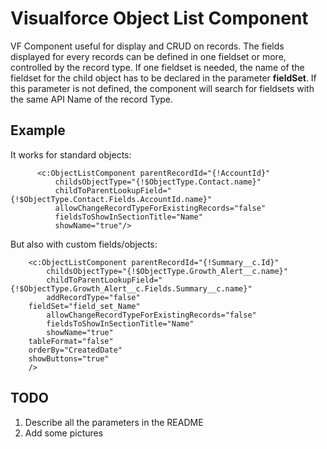 # Visualforce Object List Component

VF Component useful for display and CRUD on records. The fields displayed for every records can be defined in one fieldset or more,
controlled by the record type. If one fieldset is needed, the name of the fieldset for the child object has to be declared in the parameter
__fieldSet__. If this parameter is not defined, the component will search for fieldsets with the same API Name of the record Type.

## Example

It works for standard objects:

```
	  <c:ObjectListComponent parentRecordId="{!AccountId}" 
		  childsObjectType="{!$ObjectType.Contact.name}" 
		  childToParentLookupField="{!$ObjectType.Contact.Fields.AccountId.name}"
		  allowChangeRecordTypeForExistingRecords="false"
		  fieldsToShowInSectionTitle="Name"
		  showName="true"/>
```

But also with custom fields/objects:

```
	<c:ObjectListComponent parentRecordId="{!Summary__c.Id}" 
		childsObjectType="{!$ObjectType.Growth_Alert__c.name}" 
		childToParentLookupField="{!$ObjectType.Growth_Alert__c.Fields.Summary__c.name}"
		addRecordType="false"
    fieldSet="field_set_Name"
		allowChangeRecordTypeForExistingRecords="false"
		fieldsToShowInSectionTitle="Name"
		showName="true"
    tableFormat="false"
    orderBy="CreatedDate"
    showButtons="true"
	/>
```

## TODO

1. Describe all the parameters in the README
1. Add some pictures
